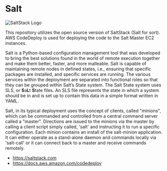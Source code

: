 # Salt

![SaltStack Logo](https://upload.wikimedia.org/wikipedia/commons/thumb/7/76/Saltstack_logo.png/320px-Saltstack_logo.png)

This repository utilizes the open source version of SaltStack (Salt for sort). AWS CodeDeploy is used for deploying the code to the Salt Master EC2 instances.

Salt is a Python-based configuration management tool that was developed to bring the best solutions found in the world of remote execution together and make them better, faster, and more malleable. Salt is capable of maintaining remote nodes in defined states, i.e., ensuring that specific packages are installed, and specific services are running. The various services within the deployment are separated into functional roles so that they can be grouped within Salt’s State system. The Salt State system uses SLS, or **S**a**L**t **S**tate files. An SLS file represents the state in which a system should be in and is set up to contain this data in a simple format written in YAML.

Salt, in its typical deployment uses the concept of clients, called "minions", which can be commanded and controlled from a central command server called a "master". Directions are issued to the minions via the master by calling a client script simply called, 'salt' and instructing it to run a specific configuration. Each minion contains an install of the salt-minion application. It can either operate as a stand-alone daemon and commands locally via 'salt-call' or it can connect back to a master and receive commands remotely.

* https://saltstack.com
* https://docs.aws.amazon.com/codedeploy

